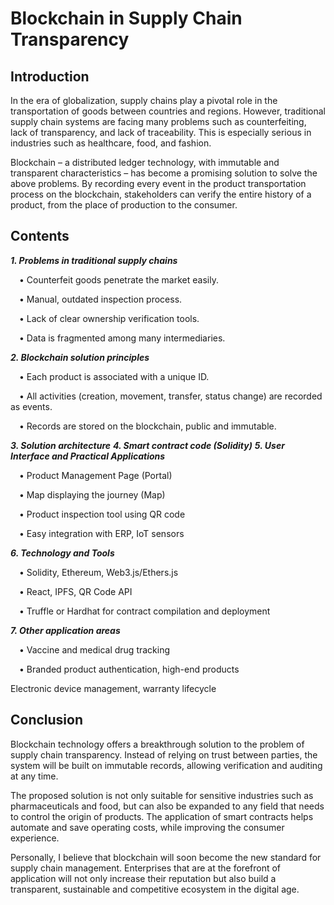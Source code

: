# Blockchain in Supply Chain Transparency

## Introduction

In the era of globalization, supply chains play a pivotal role in the transportation of goods between countries and regions. However, traditional supply chain systems are facing many problems such as counterfeiting, lack of transparency, and lack of traceability. This is especially serious in industries such as healthcare, food, and fashion.

Blockchain – a distributed ledger technology, with immutable and transparent characteristics – has become a promising solution to solve the above problems. By recording every event in the product transportation process on the blockchain, stakeholders can verify the entire history of a product, from the place of production to the consumer.

## Contents

***1. Problems in traditional supply chains***

&emsp;• Counterfeit goods penetrate the market easily.
  
&emsp;• Manual, outdated inspection process.
  
&emsp;• Lack of clear ownership verification tools.
  
&emsp;• Data is fragmented among many intermediaries.

***2. Blockchain solution principles***

&emsp;• Each product is associated with a unique ID.

&emsp;• All activities (creation, movement, transfer, status change) are recorded as events.

&emsp;• Records are stored on the blockchain, public and immutable.

***3. Solution architecture***
***4. Smart contract code (Solidity)***
***5. User Interface and Practical Applications***

&emsp;• Product Management Page (Portal)

&emsp;• Map displaying the journey (Map)

&emsp;• Product inspection tool using QR code

&emsp;• Easy integration with ERP, IoT sensors

***6. Technology and Tools***

&emsp;• Solidity, Ethereum, Web3.js/Ethers.js

&emsp;• React, IPFS, QR Code API

&emsp;• Truffle or Hardhat for contract compilation and deployment

***7. Other application areas***

&emsp;• Vaccine and medical drug tracking

&emsp;• Branded product authentication, high-end products

Electronic device management, warranty lifecycle

## Conclusion

Blockchain technology offers a breakthrough solution to the problem of supply chain transparency. Instead of relying on trust between parties, the system will be built on immutable records, allowing verification and auditing at any time.

The proposed solution is not only suitable for sensitive industries such as pharmaceuticals and food, but can also be expanded to any field that needs to control the origin of products. The application of smart contracts helps automate and save operating costs, while improving the consumer experience.

Personally, I believe that blockchain will soon become the new standard for supply chain management. Enterprises that are at the forefront of application will not only increase their reputation but also build a transparent, sustainable and competitive ecosystem in the digital age.
